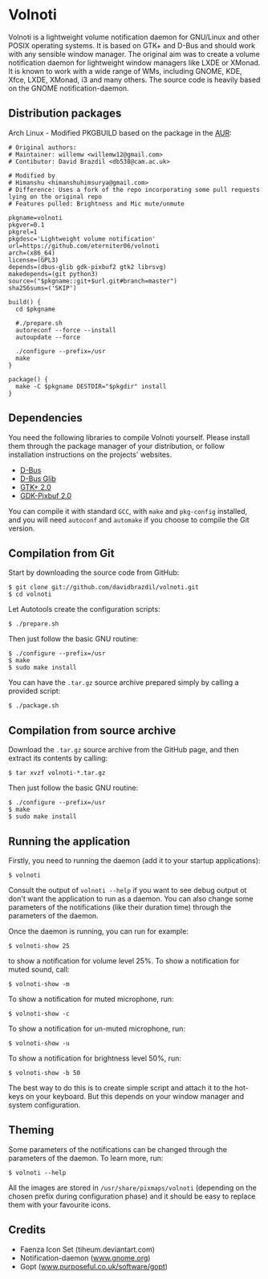 Volnoti
=========

Volnoti is a lightweight volume notification daemon for GNU/Linux and
other POSIX operating systems. It is based on GTK+ and D-Bus and should
work with any sensible window manager. The original aim was to create
a volume notification daemon for lightweight window managers like LXDE 
or XMonad. It is known to work with a wide range of WMs, including 
GNOME, KDE, Xfce, LXDE, XMonad, i3 and many others. The source code
is heavily based on the GNOME notification-daemon.

Distribution packages
---------------------
Arch Linux - Modified PKGBUILD based on the package in the [AUR](https://aur.archlinux.org/packages.php?ID=55159):
```
# Original authors:
# Maintainer: willemw <willemw12@gmail.com>
# Contibutor: David Brazdil <db538@cam.ac.uk>

# Modified by
# Himanshu <himanshuhimsurya@gmail.com>
# Difference: Uses a fork of the repo incorporating some pull requests lying on the original repo
# Features pulled: Brightness and Mic mute/unmute

pkgname=volnoti
pkgver=0.1
pkgrel=1
pkgdesc='Lightweight volume notification'
url=https://github.com/eterniter06/volnoti
arch=(x86_64)
license=(GPL3)
depends=(dbus-glib gdk-pixbuf2 gtk2 librsvg)
makedepends=(git python3)
source=("$pkgname::git+$url.git#branch=master")
sha256sums=('SKIP')

build() {
  cd $pkgname

  #./prepare.sh
  autoreconf --force --install
  autoupdate --force

  ./configure --prefix=/usr
  make
}

package() {
  make -C $pkgname DESTDIR="$pkgdir" install
}
```

Dependencies
------------

You need the following libraries to compile Volnoti yourself. Please 
install them through the package manager of your distribution, or follow
installation instructions on the projects' websites.

 - [D-Bus](http://dbus.freedesktop.org)
 - [D-Bus Glib](http://dbus.freedesktop.org/releases/dbus-glib)
 - [GTK+ 2.0](http://www.gtk.org)
 - [GDK-Pixbuf 2.0](http://www.gtk.org)

You can compile it with standard `GCC`, with `make` and `pkg-config` 
installed, and you will need `autoconf` and `automake` if you choose 
to compile the Git version.

Compilation from Git
--------------------

Start by downloading the source code from GitHub:

    $ git clone git://github.com/davidbrazdil/volnoti.git
    $ cd volnoti

Let Autotools create the configuration scripts:

    $ ./prepare.sh
    
Then just follow the basic GNU routine:

    $ ./configure --prefix=/usr
    $ make
    $ sudo make install
    
You can have the `.tar.gz` source archive prepared simply by calling 
a provided script:

    $ ./package.sh

Compilation from source archive
-------------------------------

Download the `.tar.gz` source archive from the GitHub page, and then
extract its contents by calling:

    $ tar xvzf volnoti-*.tar.gz

Then just follow the basic GNU routine:

    $ ./configure --prefix=/usr
    $ make
    $ sudo make install

Running the application
-----------------------

Firstly, you need to running the daemon (add it to your startup 
applications):

    $ volnoti

Consult the output of `volnoti --help` if you want to see debug output
ot don't want the application to run as a daemon. You can also change
some parameters of the notifications (like their duration time) through 
the parameters of the daemon.

Once the daemon is running, you can run for example:

    $ volnoti-show 25
    
to show a notification for volume level 25%. To show a notification for
muted sound, call:
    
    $ volnoti-show -m

To show a notification for muted microphone, run:
    
    $ volnoti-show -c

To show a notification for un-muted microphone, run:
    
    $ volnoti-show -u

To show a notification for brightness level 50%, run:

    $ volnoti-show -b 50

The best way to do this is to create simple script and attach it to 
the hot-keys on your keyboard. But this depends on your window manager
and system configuration.

Theming
-------

Some parameters of the notifications can be changed through the 
parameters of the daemon. To learn more, run:
    
    $ volnoti --help

All the images are stored in `/usr/share/pixmaps/volnoti` (depending
on the chosen prefix during configuration phase) and it should be
easy to replace them with your favourite icons.

Credits
-------

 - Faenza Icon Set (tiheum.deviantart.com)
 - Notification-daemon (www.gnome.org)
 - Gopt (www.purposeful.co.uk/software/gopt)
